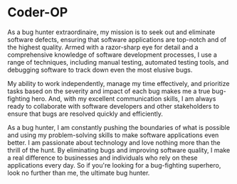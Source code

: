 # Coder-OP
As a bug hunter extraordinaire, my mission is to seek out and eliminate software defects, ensuring that software applications are top-notch and of the highest quality. Armed with a razor-sharp eye for detail and a comprehensive knowledge of software development processes, I use a range of techniques, including manual testing, automated testing tools, and debugging software to track down even the most elusive bugs.

My ability to work independently, manage my time effectively, and prioritize tasks based on the severity and impact of each bug makes me a true bug-fighting hero. And, with my excellent communication skills, I am always ready to collaborate with software developers and other stakeholders to ensure that bugs are resolved quickly and efficiently.

As a bug hunter, I am constantly pushing the boundaries of what is possible and using my problem-solving skills to make software applications even better. I am passionate about technology and love nothing more than the thrill of the hunt. By eliminating bugs and improving software quality, I make a real difference to businesses and individuals who rely on these applications every day. So if you're looking for a bug-fighting superhero, look no further than me, the ultimate bug hunter.
